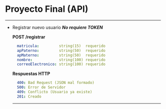 # Proyecto Final (API)

---
* Registrar nuevo usuario ***No requiere TOKEN***
  
  **POST /registrar**
  ```yaml
    matricula:         string(15)  requerido
    apPaterno:         string(50)  requerido
    apMaterno:         string(50)  requerido
    nombre:            string(100) requerido
    correoElectronico: string(100) requerido
  ```
  **Respuestas HTTP**
  ```yaml
    400: Bad Request (JSON mal formado)
    500: Error de Servidor
    409: Conflicto (Usuario ya existe)
    201: Creado
  ```
  ---
